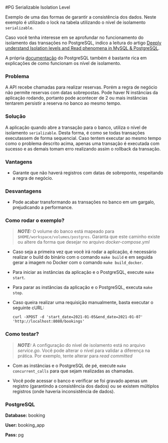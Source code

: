 #PG Serializable Isolation Level

Exemplo de uma das formas de garantir a consistência dos dados.
Neste exemplo é utilizado o lock na tabela utilizando o nível de isolamento `serializable`.

Caso você tenha interesse em se aprofundar no funcionamento do isolamento das transações no PostgreSQL, indico a leitura do artigo [Deeply understand Isolation levels and Read phenomena in MySQL & PostgreSQL](https://dev.to/techschoolguru/understand-isolation-levels-read-phenomena-in-mysql-postgres-c2e#isolation-levels-in-postgres).

A própria [documentação](http://pgdocptbr.sourceforge.net/pg80/transaction-iso.html) do PostgreSQL também é bastante rica em explicações de como funcionam os nível de isolamento.

### Problema
A API recebe chamadas para realizar reservas. Porém a regra de negócio não permite reservas com datas sobrepostas.
Pode haver N instâncias da aplicação rodando, portanto pode acontecer de 2 ou mais instâncias tentarem persistir a reserva no banco ao mesmo tempo.

### Solução
A aplicação quando abre a transação para o banco, utiliza o nível de isolamento `serializable`. Desta forma, é como se todas transações executassem de forma sequencial. Caso tentem executar ao mesmo tempo como o problema descrito acima, apenas uma transação é executada com sucesso e as demais tomam erro realizando assim o rollback da transação.

### Vantagens

- Garante que não haverá registros com datas de sobreponto, respeitando a regra de negócio.

### Desvantagens

- Pode acabar transformando as transações no banco em um gargalo, prejudicando a performance.

### Como rodar o exemplo?

> **_NOTE:_**  O volume do banco está mapeado para `$HOME/workspace/volumes/postgres`. Garanta que este caminho existe ou altere da forma que desejar no arquivo _docker-compose.yml_ 

- Caso seja a primeira vez que você irá rodar a aplicação, é necessário realizar o build do binário com o comando `make build` e em seguida gerar a imagem no Docker com o comando `make build_docker`.

- Para iniciar as instâncias da aplicação e o PostgreSQL, execute `make start`.

- Para parar as instâncias da aplicação e o PostgreSQL, executa `make stop`.

- Caso queira realizar uma requisição manualmente, basta executar o seguinte cURL: 
    ```
    curl -XPOST -d 'start_date=2021-01-05&end_date=2021-01-07' 'http://localhost:8080/bookings'
    ```

### Como testar?

> **_NOTE:_** A configuração do nível de isolamento está no arquivo _service.go_. Você pode alterar o nível para validar a diferença na prática. Por exemplo, tente alterar para _read committed_

- Com as instâncias e o PostgreSQL de pé, execute `make concurrent_calls` para que sejam realizadas as chamadas.

- Você pode acessar o banco e verificar se foi gravado apenas um registro (garantindo a consistência dos dados) ou se existem múltiplos registros (onde haveria inconsistência de dados).

### PostgreSQL

**Database:** booking

**User:** booking_app

**Pass:** pg